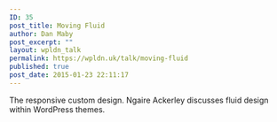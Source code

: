 ```yaml
---
ID: 35
post_title: Moving Fluid
author: Dan Maby
post_excerpt: ""
layout: wpldn_talk
permalink: https://wpldn.uk/talk/moving-fluid
published: true
post_date: 2015-01-23 22:11:17
---
```

The responsive custom design. Ngaire Ackerley discusses fluid design within WordPress themes.
